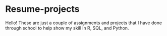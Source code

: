 # Resume-projects

Hello! These are just a couple of assignments and projects that I have done through school to help show my skill in R, SQL,
and Python. 
